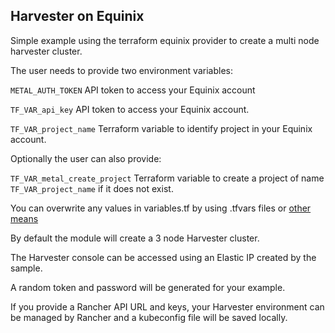 ## Harvester on Equinix

Simple example using the terraform equinix provider to create a multi node harvester cluster.

The user needs to provide two environment variables:

`METAL_AUTH_TOKEN` API token to access your Equinix account

`TF_VAR_api_key` API token to access your Equinix account.

`TF_VAR_project_name` Terraform variable to identify project in your Equinix account.

Optionally the user can also provide:

`TF_VAR_metal_create_project` Terraform variable to create a project of name `TF_VAR_project_name` if it does not exist.

You can overwrite any values in variables.tf by using .tfvars files or [other means](https://www.terraform.io/language/values/variables#assigning-values-to-root-module-variables)

By default the module will create a 3 node Harvester cluster.

The Harvester console can be accessed using an Elastic IP created by the sample.

A random token and password will be generated for your example.

If you provide a Rancher API URL and keys, your Harvester environment can be managed by Rancher and a kubeconfig file will be saved locally.

